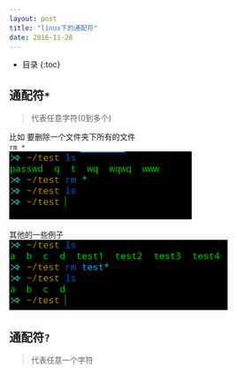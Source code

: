 ```yaml
---
layout: post
title: "linux下的通配符"
date: 2016-11-28
---
```

* 目录
{:toc}

## 通配符`*`
> 代表任意字符(0到多个)

比如
要删除一个文件夹下所有的文件  
	`rm *`  
![](/assets/通配符*.png)

其他的一些例子  
![](/assets/通配符*2.png)

## 通配符`?`
> 代表任意一个字符

